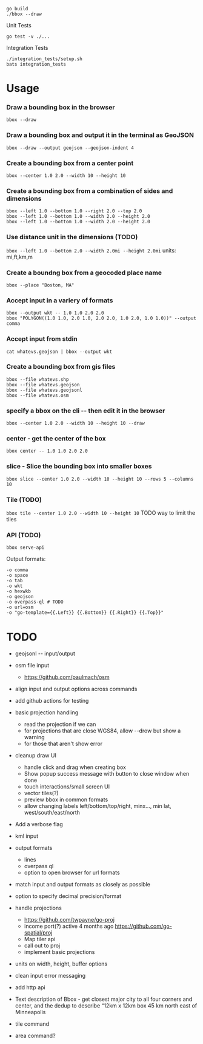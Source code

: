 ```
go build
./bbox --draw
```

Unit Tests
```
go test -v ./...
```

Integration Tests
```
./integration_tests/setup.sh
bats integration_tests
```

# Usage

### Draw a bounding box in the browser
`bbox --draw`

### Draw a bounding box and output it in the terminal as GeoJSON
`bbox --draw --output geojson --geojson-indent 4`

### Create a bounding box from a center point
`bbox --center 1.0 2.0 --width 10 --height 10`

### Create a bounding box from a combination of sides and dimensions
```
bbox --left 1.0 --bottom 1.0 --right 2.0 --top 2.0
bbox --left 1.0 --bottom 1.0 --width 2.0 --height 2.0
bbox --left 1.0 --bottom 1.0 --width 2.0 --height 2.0
```

### Use distance unit in the dimensions (TODO)
`bbox --left 1.0 --bottom 2.0 --width 2.0mi --height 2.0mi`
units: mi,ft,km,m

### Create a boundng box from a geocoded place name
`bbox --place "Boston, MA"`

### Accept input in a variery of formats
```
bbox --output wkt -- 1.0 1.0 2.0 2.0
bbox "POLYGON((1.0 1.0, 2.0 1.0, 2.0 2.0, 1.0 2.0, 1.0 1.0))" --output comma
```

### Accept input from stdin
```
cat whatevs.geojson | bbox --output wkt
```

### Create a bounding box from gis files
```
bbox --file whatevs.shp
bbox --file whatevs.geojson
bbox --file whatevs.geojsonl
bbox --file whatevs.osm
```

### specify a bbox on the cli -- then edit it in the browser
`bbox --center 1.0 2.0 --width 10 --height 10 --draw`

### center - get the center of the box
`bbox center -- 1.0 1.0 2.0 2.0`

### slice - Slice the bounding box into smaller boxes
`bbox slice --center 1.0 2.0 --width 10 --height 10 --rows 5 --columns 10`

### Tile (TODO)
`bbox tile --center 1.0 2.0 --width 10 --height 10`
TODO way to limit the tiles

### API (TODO)
`bbox serve-api`


Output formats:
```
-o comma
-o space
-o tab
-o wkt
-o hexwkb
-o geojson
-o overpass-ql # TODO
-o url=osm
-o "go-template={{.Left}} {{.Bottom}} {{.Right}} {{.Top}}"
```

# TODO
* geojsonl -- input/output
* osm file input
    * https://github.com/paulmach/osm
* align input and output options across commands
* add github actions for testing
* basic projection handling
    * read the projection if we can
    * for projections that are close WGS84, allow --drow but show a warning
    * for those that aren't show error
* cleanup draw UI
    * handle click and drag when creating box
    * Show popup success message with button to close window when done
    * touch interactions/small screen UI
    * vector tiles(?)
    * preview bbox in common formats
    * allow changing labels left/bottom/top/right, minx..., min lat, west/south/east/north
* Add a verbose flag
* kml input
* output formats
    * lines
    * overpass ql
    * option to open browser for url formats
* match input and output formats as closely as possible
* option to specify decimal precision/format
* handle projections
    * https://github.com/twpayne/go-proj
    * income port(?) active 4 months ago https://github.com/go-spatial/proj
    * Map tiler api
    * call out to proj
    * implement basic projections
* units on width, height, buffer options
* clean input error messaging
* add http api
* Text description of Bbox - get closest major city to all four corners and center, and the dedup to describe
“12km x 12km box 45 km north east of Minneapolis

* tile command
* area command?
